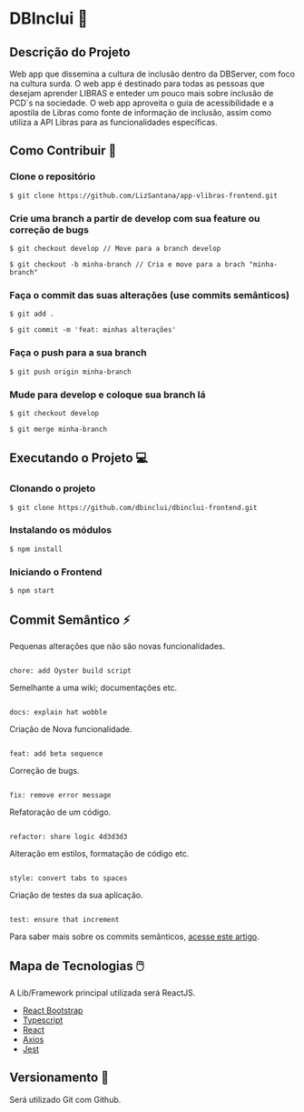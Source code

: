 # DBInclui 💭

## Descrição do Projeto
Web app que dissemina a cultura de inclusão dentro da DBServer, com foco na cultura surda. O web app é destinado para todas as pessoas que desejam aprender LIBRAS e enteder um pouco mais sobre inclusão de PCD`s na sociedade. O web app aproveita o guia de acessibilidade e a apostila de Libras como fonte de informação de inclusão, assim como utiliza a API Libras para as funcionalidades específicas.

## Como Contribuir 🤔

### Clone o repositório
```
$ git clone https://github.com/LizSantana/app-vlibras-frontend.git
```

### Crie uma branch a partir de develop com sua feature ou correção de bugs
```
$ git checkout develop // Move para a branch develop
```

```
$ git checkout -b minha-branch // Cria e move para a brach "minha-branch"
```

### Faça o commit das suas alterações (use commits semânticos)
```
$ git add .
```

```
$ git commit -m 'feat: minhas alterações'
```

### Faça o push para a sua branch
```
$ git push origin minha-branch
```

### Mude para develop e coloque sua branch lá
```
$ git checkout develop
```
```
$ git merge minha-branch
```

## Executando o Projeto 💻

### Clonando o projeto
```
$ git clone https://github.com/dbinclui/dbinclui-frontend.git
```

### Instalando os módulos
```
$ npm install
```

### Iniciando o Frontend
```
$ npm start
```

## Commit Semântico ⚡

Pequenas alterações que não são novas funcionalidades.
```

chore: add Oyster build script

```

Semelhante a uma wiki; documentações etc.
```

docs: explain hat wobble

```

Criação de Nova funcionalidade.
```

feat: add beta sequence

```

Correção de bugs.

```

fix: remove error message

```

Refatoração de um código.
```

refactor: share logic 4d3d3d3

```

Alteração em estilos, formatação de código etc.
```

style: convert tabs to spaces

```

Criação de testes da sua aplicação.
```

test: ensure that increment

```
Para saber mais sobre os commits semânticos, [acesse este artigo](https://blog.geekhunter.com.br/o-que-e-commit-e-como-usar-commits-semanticos/).

## Mapa de Tecnologias 🖱️

A Lib/Framework principal utilizada será ReactJS.

* [React Bootstrap](https://react-bootstrap.github.io/getting-started/introduction)
* [Typescript](https://www.typescriptlang.org/download)
* [React](https://pt-br.reactjs.org/docs/getting-started.html)
* [Axios](https://www.npmjs.com/package/axios)
* [Jest](https://jestjs.io/pt-BR/docs/getting-started)

## Versionamento 🌲

Será utilizado Git com Github.
